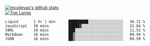 [![mvuljevas's github stats](https://github-readme-stats.vercel.app/api?username=mvuljevas&show_icons=true&theme=dracula)](https://www.mvuljevas.com)
<br>
[![Top Langs](https://github-readme-stats.vercel.app/api/top-langs/?username=mvuljevas&theme=dracula)](https://www.mvuljevas.com)

<!--START_SECTION:waka-->
```text
Liquid       1 hr 1 min      █████████░░░░░░░░░░░░░░░░   36.21 % 
JavaScript   38 mins         █████▓░░░░░░░░░░░░░░░░░░░   22.84 % 
YAML         19 mins         ███░░░░░░░░░░░░░░░░░░░░░░   11.52 % 
Markdown     16 mins         ██▒░░░░░░░░░░░░░░░░░░░░░░   09.94 % 
JSON         16 mins         ██▒░░░░░░░░░░░░░░░░░░░░░░   09.59 % 
```
<!--END_SECTION:waka-->

